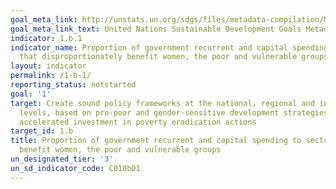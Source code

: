 ```yaml
---
goal_meta_link: http://unstats.un.org/sdgs/files/metadata-compilation/Metadata-Goal-1.pdf
goal_meta_link_text: United Nations Sustainable Development Goals Metadata (pdf 894kB)
indicator: 1.b.1
indicator_name: Proportion of government recurrent and capital spending to sectors
  that disproportionately benefit women, the poor and vulnerable groups
layout: indicator
permalink: /1-b-1/
reporting_status: notstarted
goal: '1'
target: Create sound policy frameworks at the national, regional and international
  levels, based on pro-poor and gender-sensitive development strategies, to support
  accelerated investment in poverty eradication actions
target_id: 1.b
title: Proportion of government recurrent and capital spending to sectors that disproportionately
  benefit women, the poor and vulnerable groups
un_designated_tier: '3'
un_sd_indicator_code: C010b01
---
```

